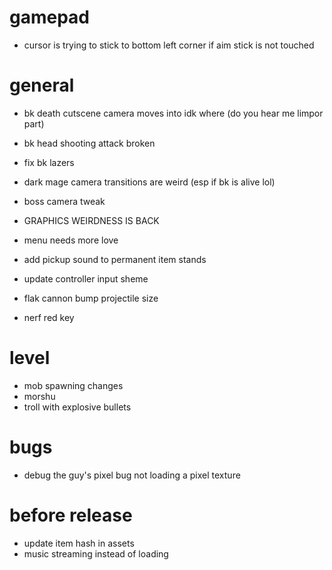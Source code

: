 # gamepad
* cursor is trying to stick to bottom left corner if aim stick is not touched

# general
* bk death cutscene camera moves into idk where (do you hear me limpor part)
* bk head shooting attack broken
* fix bk lazers

* dark mage camera transitions are weird (esp if bk is alive lol)
* boss camera tweak
* GRAPHICS WEIRDNESS IS BACK
* menu needs more love
* add pickup sound to permanent item stands
* update controller input sheme
* flak cannon bump projectile size
* nerf red key

# level
* mob spawning changes
* morshu
* troll with explosive bullets

# bugs
* debug the guy's pixel bug not loading a pixel texture

# before release
* update item hash in assets
* music streaming instead of loading
